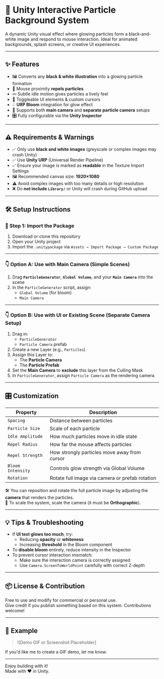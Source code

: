 # 🎇 Unity Interactive Particle Background System

A dynamic Unity visual effect where glowing particles form a black-and-white image and respond to mouse interaction. Ideal for animated backgrounds, splash screens, or creative UI experiences.

---

## ✨ Features

- 🖼️ Converts any **black & white illustration** into a glowing particle formation
- 🧲 Mouse proximity **repels particles**
- 💤 Subtle idle motion gives particles a lively feel
- 🔁 Toggleable UI elements & custom cursors
- 💡 **URP Bloom** integration for glow effect
- 🎥 Supports both **main camera** and **separate particle camera** setups
- 🎛 Fully configurable via the **Unity Inspector**

---

## ⚠️ Requirements & Warnings

- ✅ Only use **black and white images** (greyscale or complex images may crash Unity)
- ✅ Use **Unity URP** (Universal Render Pipeline)
- ✅ Ensure your image is marked as **readable** in the Texture Import Settings
- 🖼️ Recommended canvas size: **1920×1080**
- ⚠️ Avoid complex images with too many details or high resolution
- ❌ Do **not include `Library/`** or Unity will crash during GitHub upload

---

## 🛠️ Setup Instructions

### 📁 Step 1: Import the Package
1. Download or clone this repository
2. Open your Unity project
3. Import the `.unitypackage` via `Assets → Import Package → Custom Package`

---

### 👇 Option A: Use with Main Camera (Simple Scenes)

1. Drag **`ParticleGenerator`**, **`Global Volume`**, and your **`Main Camera`** into the scene
2. In the `ParticleGenerator` script, assign:
   - `Global Volume` (for bloom)
   - `Main Camera`

---

### 👇 Option B: Use with UI or Existing Scene (Separate Camera Setup)

1. Drag in:
   - `ParticleGenerator`
   - `Particle Camera` prefab
2. Create a new Layer (e.g., `Particles`)
3. Assign this Layer to:
   - The **Particle Camera**
   - The **Particle Prefab**
4. Set the **Main Camera** to **exclude** this layer from the Culling Mask
5. In `ParticleGenerator`, assign `Particle Camera` as the rendering camera

---

## 🎛 Customization

| Property                | Description                                     |
|------------------------|-------------------------------------------------|
| `Spacing`              | Distance between particles                      |
| `Particle Size`        | Scale of each particle                          |
| `Idle Amplitude`       | How much particles move in idle state           |
| `Repel Radius`         | How far the mouse affects particles             |
| `Repel Strength`       | How strongly particles move away from cursor    |
| `Bloom Intensity`      | Controls glow strength via Global Volume        |
| `Rotation`             | Rotate full image via camera or prefab rotation |

🛠 You can reposition and rotate the full particle image by adjusting the **camera** that renders the particles.  
📏 To scale the system, scale the camera (it must be **Orthographic**).

---

## 💡 Tips & Troubleshooting

- If **UI text glows too much**, try:
  - Reducing **opacity** or **whiteness**
  - Increasing **threshold** in the Bloom component
- To **disable bloom** entirely, reduce intensity in the Inspector
- To prevent cursor interaction mismatch:
  - Make sure the interaction camera is correctly assigned
  - Use `Camera.ScreenToWorldPoint` carefully with correct Z-depth

---

## 📦 License & Contribution

Free to use and modify for commercial or personal use.  
Give credit if you publish something based on this system. Contributions welcome!

---

## 📸 Example

> ![Demo GIF or Screenshot Placeholder]

If you'd like me to create a GIF demo, let me know.

---

Enjoy building with it!  
Made with ❤️ in Unity.
